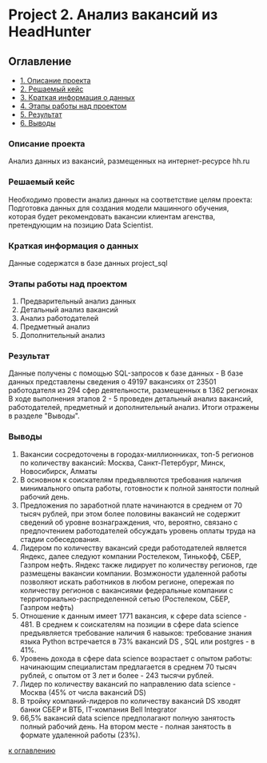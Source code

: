 # Project 2. Анализ вакансий из HeadHunter

## Оглавление

* [1. Описание проекта](https://github.com/KAru8/code/tree/main/study_DS_SF/SQL_Project_2_hh/README.md#Описание-проекта)
* [2. Решаемый кейс](https://github.com/KAru8/code/tree/main/study_DS_SF/SQL_Project_2_hh/README.md#Решаемый-кейс)
* [3. Краткая информация о данных](https://github.com/KAru8/code/tree/main/study_DS_SF/SQL_Project_2_hh/README.md#Краткая-информация-о-данных)
* [4. Этапы работы над проектом](https://github.com/KAru8/code/tree/main/study_DS_SF/SQL_Project_2_hh/README.md#Этапы-работы-над-проектом)
* [5. Результат](https://github.com/KAru8/code/tree/main/study_DS_SF/SQL_Project_2_hh/README.md#Результат)
* [6. Выводы](https://github.com/KAru8/code/tree/main/study_DS_SF/SQL_Project_2_hh/README.md#Выводы)

### Описание проекта

Анализ данных из вакансий, размещенных на интернет-ресурсе hh.ru

### Решаемый кейс

Необходимо провести анализ данных на соответствие целям проекта: Подготовка данных для создания модели машинного обучения,  
которая будет рекомендовать вакансии клиентам агенства, претендующим
на позицию Data Scientist.


### Краткая информация о данных

Данные содержатся в базе данных project_sql


### Этапы работы над проектом
1. Предварительный анализ данных
2. Детальный анализ вакансий
3. Анализ работодателей
4. Предметный анализ
5. Дополнительный анализ

### Результат

Данные получены с помощью SQL-запросов к базе данных - В базе данных представлены сведения о 49197 вакансиях 
от 23501 работодателя из 294 сфер деятельности, размещенных в 1362 регионах
В ходе выполнения этапов 2 - 5 проведен детальный анализ вакансий, работодателей, предметный и дополнительный анализ. Итоги отражены в разделе "Выводы".



### Выводы



1. Вакансии сосредоточены в городах-миллионниках, топ-5 регионов по количеству вакансий: Москва, Санкт-Петербург, Минск, Новосибирск, Алматы
2. В основном к соискателям предъявляются требования наличия минимального опыта работы, готовности к полной занятости полный рабочий день. 
3. Предложения по заработной плате начинаются в среднем от 70 тысяч рублей, при этом более половины вакансий не содержит сведений об уровне вознаграждения, что, вероятно, связано с предпочтением работодателей обсуждать уровень оплаты труда на стадии собеседования.
4. Лидером по количеству вакансий среди работодателей является Яндекс, далее следуют компании Ростелеком, Тинькофф, СБЕР, Газпром нефть. Яндекс также лидирует по количеству регионов, где размещены вакансии компании. Возмжоности удаленной работы позволяют искать работников в любом регионе, опережая по количеству регионов с вакансиями федеральные компании с территориально-распределенной сетью (Ростелеком, СБЕР, Газпром нефть)
5. Отношение к данным имеет 1771 вакансия, к сфере data science - 481. В среднем к соискателям на позиции в сфере data science предъявляется требование  наличия 6 навыков: требование знания языка Python встречается в 73% вакансий DS , SQL или postgres - в 41%. 
6. Уровень дохода в сфере data science возрастает с опытом работы: начинающим специалистам предлагается в среднем 70 тысяч рублей, с опытом от 3 лет и более - 243 тысячи рублей.
7. Лидер по количеству вакансий по направлению data science - Москва (45% от числа вакансий DS)
8. В тройку компаний-лидеров по количеству вакансий DS хводят банки СБЕР и ВТБ, IT-компания Bell Integrator
9. 66,5% вакансий data science предполагают полную занятость полный рабочий день. На втором месте - полная занятость в формате удаленной работы (23%).

[к оглавлению](https://github.com/KAru8/code/tree/main/study_DS_SF/SQL_Project_2_hh/README.md#Оглавление)